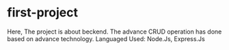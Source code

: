 # first-project
Here, The project is about beckend. The advance CRUD operation has done based on advance technology. 
Languaged Used: Node.Js, Express.Js
